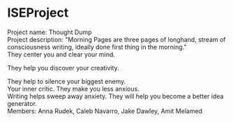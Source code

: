 # ISEProject
Project name: Thought Dump   
Project description: "Morning Pages are three pages of longhand, stream of consciousness writing, ideally done first thing in the morning."  
They center you and clear your mind.  

They help you discover your creativity.

They help to silence your biggest enemy.  
Your inner critic.
They make you less anxious.  
Writing helps sweep away anxiety. 
They will help you become a better idea generator.    
Members: Anna Rudek, Caleb Navarro, Jake Dawley, Amit Melamed
